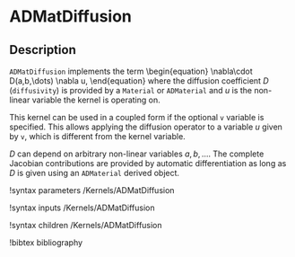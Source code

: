 # ADMatDiffusion

## Description

`ADMatDiffusion` implements the term
\begin{equation}
\nabla\cdot D(a,b,\dots) \nabla u,
\end{equation}
where the diffusion coefficient $D$ (`diffusivity`) is provided by a `Material` or
`ADMaterial` and $u$ is the non-linear variable the kernel is operating on.  

This kernel can be used in a coupled form if the optional `v` variable is
specified. This allows applying the diffusion operator to a variable $u$ given
by `v`, which is different from the kernel variable.

$D$ can depend on arbitrary non-linear variables $a,b,\dots$. The complete
Jacobian contributions are provided by automatic differentiation as long as $D$
is given using an `ADMaterial` derived object.

!syntax parameters /Kernels/ADMatDiffusion

!syntax inputs /Kernels/ADMatDiffusion

!syntax children /Kernels/ADMatDiffusion

!bibtex bibliography
